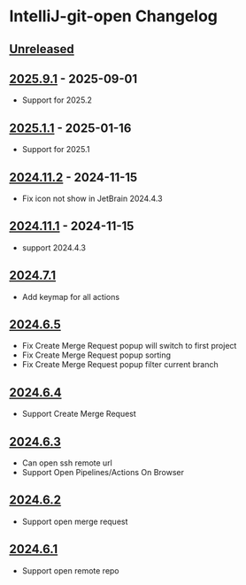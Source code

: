 <!-- Keep a Changelog guide -> https://keepachangelog.com -->

# IntelliJ-git-open Changelog

## [Unreleased]

## [2025.9.1] - 2025-09-01

- Support for 2025.2

## [2025.1.1] - 2025-01-16

- Support for 2025.1

## [2024.11.2] - 2024-11-15

- Fix icon not show in JetBrain 2024.4.3

## [2024.11.1] - 2024-11-15

- support 2024.4.3

## [2024.7.1]

- Add keymap for all actions

## [2024.6.5]

- Fix Create Merge Request popup will switch to first project
- Fix Create Merge Request popup sorting
- Fix Create Merge Request popup filter current branch

## [2024.6.4]

- Support Create Merge Request

## [2024.6.3]

- Can open ssh remote url
- Support Open Pipelines/Actions On Browser

## [2024.6.2]

- Support open merge request

## [2024.6.1]

- Support open remote repo

[Unreleased]: https://github.com/iml885203/IntelliJ-git-open/compare/v2025.9.1...HEAD
[2025.9.1]: https://github.com/iml885203/IntelliJ-git-open/compare/v2025.1.1...v2025.9.1
[2025.1.1]: https://github.com/iml885203/IntelliJ-git-open/compare/v2024.11.2...v2025.1.1
[2024.11.2]: https://github.com/iml885203/IntelliJ-git-open/compare/v2024.11.1...v2024.11.2
[2024.11.1]: https://github.com/iml885203/IntelliJ-git-open/compare/v2024.7.1...v2024.11.1
[2024.7.1]: https://github.com/iml885203/IntelliJ-git-open/compare/v2024.6.5...v2024.7.1
[2024.6.5]: https://github.com/iml885203/IntelliJ-git-open/compare/v2024.6.4...v2024.6.5
[2024.6.4]: https://github.com/iml885203/IntelliJ-git-open/compare/v2024.6.3...v2024.6.4
[2024.6.3]: https://github.com/iml885203/IntelliJ-git-open/compare/v2024.6.2...v2024.6.3
[2024.6.2]: https://github.com/iml885203/IntelliJ-git-open/compare/v2024.6.1...v2024.6.2
[2024.6.1]: https://github.com/iml885203/IntelliJ-git-open/commits/v2024.6.1
